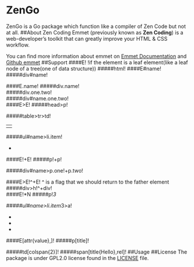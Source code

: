ZenGo
=====
ZenGo is a Go package which function like a compiler of Zen Code but not at all.
##About Zen Coding
Emmet (previously known as **Zen Coding**) is a web-developer’s toolkit that can greatly improve your HTML & CSS workflow.

You can find more information about emmet on [Emmet Documentation](http://docs.emmet.io/) and [Github emmet](https://github.com/emmetio/emmet)
##Support
####E!
!if the element is a leaf element(like a leaf node of a tree(one of data structure))
#####html!
	<html></html>
####E#name!
#####div#name!
	<div id="name"></div>
####E.name!
#####div.name!
	<div class="name"></div>
#####div.one.two!
	<div class="one two"></div>
#####div#name.one.two!
	<div id="name" class="one two"></div>
####E>E!
#####head>p!
	<head>
	    <p></p>
	</head>
#####table>tr>td!
	<table>
		<tr>
    		<td></td>
		</tr>
	</table>
#####ul#name>li.item!
	<ul id="name">
    	<li class="item"></li>
	</ul>
####E!+E!
#####p!+p!
	<p></p>
	<p></p>
#####div#name>p.one!+p.two!
	<div id="name">
    	<p class="one"></p>
    	<p class="two"></p>
	</div>
####E>E!^+E!
^ is a flag that we should return to the father element
#####div>h!^+div!
	<div>
		<h></h>
	</div>
	<div></div>
####E!*N
#####p!*3
	<p></p>
	<p></p>
	<p></p>
#####ul#name>li.item*3>a!
	<ul id="name">
    	<li class="item">
    		<a></a>
    	</li>
    	<li class="item">
    		<a></a>
    	</li>
    	<li class="item">
    		<a></a>
    	</li>
	</ul>
####E[attr{value},]!
#####p[title]!
	<p title=""></p>
#####td[colspan{2}]!
	<td colspan="2"></td>
#####span[title{Hello},rel]!
	<span title="Hello" rel=""></span>
##Usage
##License
The package is under GPL2.0 license found in the [LICENSE](https://github.com/sakeven/ZenGo/blob/master/LICENSE) file.